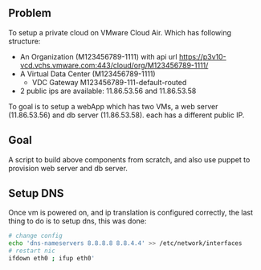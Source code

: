 ## Problem
To setup a private cloud on VMware Cloud Air. Which has following structure:
* An Organization (M123456789-1111) with api url https://p3v10-vcd.vchs.vmware.com:443/cloud/org/M123456789-1111/
* A Virtual Data Center (M123456789-1111)
  * VDC Gateway M123456789-111-default-routed
* 2 public ips are available: 11.86.53.56 and 11.86.53.58

To goal is to setup a webApp which has two VMs, a web server (11.86.53.56) and db server (11.86.53.58). each has a different public IP.

## Goal
A script to build above components from scratch, and also use puppet to provision web server and db server.

## Setup DNS
Once vm is powered on, and ip translation is configured correctly, the last thing to do is to setup dns, this was done:
```bash
# change config
echo 'dns-nameservers 8.8.8.8 8.8.4.4' >> /etc/network/interfaces
# restart nic
ifdown eth0 ; ifup eth0'
```
